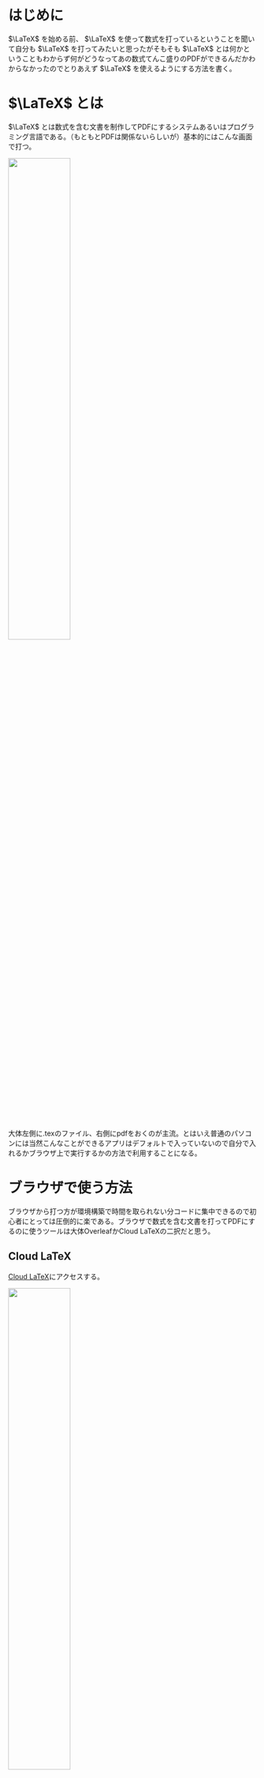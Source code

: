 <script src="main.js"></script>
  <script type="text/javascript" id="MathJax-script" async
    src="https://cdn.jsdelivr.net/npm/mathjax@3/es5/tex-mml-chtml.js">
    </script>
  <script>
    MathJax = {
      loader: { load: ['[tex]/physics','[tex]/newcommand'] },
      tex: {
        inlineMath: [['$', '$'], ['\\(', '\\)']],
        packages: { '[+]': ['physics', 'newcommand'] },
      },
      chtml: {
        matchFontHeight: false
      }
    };
  </script>
<style>
	img{
		width:50%
	}
	video{
		width:50%
	}
</style>

# はじめに

 $\LaTeX$ を始める前、 $\LaTeX$ を使って数式を打っているということを聞いて自分も $\LaTeX$ を打ってみたいと思ったがそもそも $\LaTeX$ とは何かということもわからず何がどうなってあの数式てんこ盛りのPDFができるんだかわからなかったのでとりあえず $\LaTeX$ を使えるようにする方法を書く。

#  $\LaTeX$ とは

 $\LaTeX$ とは数式を含む文書を制作してPDFにするシステムあるいはプログラミング言語である。（もともとPDFは関係ないらしいが）基本的にはこんな画面で打つ。
 
 ![](LaTeX_intro_sfiles/latex1.jpg)


大体左側に.texのファイル、右側にpdfをおくのが主流。とはいえ普通のパソコンには当然こんなことができるアプリはデフォルトで入っていないので自分で入れるかブラウザ上で実行するかの方法で利用することになる。


# ブラウザで使う方法

ブラウザから打つ方が環境構築で時間を取られない分コードに集中できるので初心者にとっては圧倒的に楽である。ブラウザで数式を含む文書を打ってPDFにするのに使うツールは大体OverleafかCloud LaTeXの二択だと思う。

## Cloud LaTeX

[Cloud LaTeX](https://cloudlatex.io)にアクセスする。

![](LaTeX_intro_sfiles/cloudlatex1.jpg)

メールアドレスを入力して一通り終わるとこうなる。

![](LaTeX_intro_sfiles/SS_2022-06-17_23-29-49.jpg)

＋新規プロジェクトというところを開くと始められる。
日本のものなので当然日本語入力もデフォルトで入っている。たとえ $\LaTeX$ のコマンドを一切知らなくても例えばテンプレートを開いて中のテキストを打ち直す、あるいは数式をいじって数値を変えてみるといったことをしてコンパイルすれば即座に自分で数式を打ち込む快感を味わうことができるのである。

一番簡単なテンプレート

```latex
\documentclass{jsarticle}
\begin{document}
ああいい天気だ。カタカナも打てる。数式も\(a+b=c+1\)のように打てる。
\end{document}
```
空のプロジェクトを作って打つとこうなる。

![4](LaTeX_intro_sfiles/SS_2022-06-17_23-37-52.jpg)

Cloud LaTeXを使う上でターゲット設定に注意しておく必要がある。



<video controls controles poster="" width="50%">
<source src="LaTeX_intro_sfiles/SS_2022-06-17_23-41-32.mov">
</video>
</source>


この場合は自分で作ったabc.tex（名前に意味はない）をコンパイルしてpdfにしようと思ってもできないことがあるが、それはターゲット設定をしていないからである。一回右クリックしてターゲット設定すればコンパイルできる。なお新しくファイルを作るには新しくプロジェクトを追加するか左上の＋から「ファイルの追加」で追加すれば良い。その際 $\LaTeX$ としてコンパイルしたいファイルの末尾には必ず拡張子.texをつけることに注意する。PDFをダウンロードしたければ右上のPDFボタンをクリックすれば良い。Cloud LaTeXは結構サジェスト機能が充実していてpandocやplatex以外のコンパイラを使用することもできるので便利。

## Overleaf

[Overleaf](https://www.overleaf.com)はJohn Hammersleyと John Lees-Millerによって作られた $\LaTeX$ エディタである。英語表記が標準なので、デフォルトで日本語は入っていない。よって使うには多少の設定をする必要がある。詳しくはググれば結構のってる。こちらはどちらかというと玄人向けであるが、入力中の気分の良さは上である、という人もいるかもしれない。

# ローカルで使う方法

ローカルで（インターネットに繋ぐことなく） $\LaTeX$ をコンパイルしてpdfを作るにはそれを実行するファイルをダウンロードしてインストールして使う必要がある。そのためにTeXLive、すなわち命令とインストローラが入ったものを使う。

以下、筆者がMacユーザーのためMacに限って説明する。Windowsの人は他の記事を見てください。あとMacユーザーだがMacTeXは使わない。Macのどこに入れられるのか把握できないものが入っているからである。MacTeX使う人は次の章まで飛ばしてください。（公式のインストローラーをポチればインストールされます。）

## TeX Liveのインストール

まずは[TeX Live公式サイト](https://www.tug.org/texlive/)をブラウザで開く。

![5](LaTeX_intro_sfiles/SS_2022-06-18_0-02-23.jpg)



- All the ways to acquire TeX Live:
	- download

のところからダウンロードをクリックしてその先の「install-tl-unx.tar.gz」をクリックすると`install-tl-(日付)`と`install-tl-unx.tar`のファイルがダウンロードフォルダにできる。

以下ターミナルを使う。`ターミナル.app`はLaunchpadあたりで検索すれば出てくるmacのデフォルトアプリである。ターミナルを開く。（自分は背景を黒に設定したのでちょっと違うかも知れない）

![6](LaTeX_intro_sfiles/SS_2022-06-18_0-08-25.jpg)

ターミナルで以下のコマンドを実行する。
なお`home`は適宜自分のホームフォルダ名に変えて実行すること。
```
tar xvf "/Users/home/Downloads/install-tl-unx-2.tar"
```
によってダウンロードしたtexliveが展開される。`tar xvf`は展開するコマンド
```
sudo /Users/home/Downloads/install-tl-(日付)/install-tl -no-gui -repository
```
を実行すると4000個くらいのコンテンツが読み込まれ無事インストールされる。`sudo`は管理者権限で実行するコマンド。
ターミナルから
```
platex (コンパイルしたいtexファイルの絶対パス)
```
と入力すればコンパイルできる。

さてターミナルからでも $\LaTeX$ を実行できることはわかったが実際には普通に左右画面表示でtexとpdfを見比べて打てないと参考にならない。それができるもの、すなわちエディタの一つとしてVSCodeを取り上げる。VSCodeはmicrosoft社の無料エディタである。自分で設定できる予測変換機能であるスニペットが使える（一にも二にもスニペット）ので重宝する。

## VSCode環境構築の方法

macOSにかぎって説明する。
VSCodeを入れる。[公式サイト](https://code.visualstudio.com)にアクセスする。

![7](LaTeX_intro_sfiles/SS_2022-06-18_0-21-28.jpg)

Download Mac Universalからstable build（insidersは試作品みたいな意味っぽい）を選択してクリックする。なおVSCodeは無料なので無料期間が終わったらアップグレードということはないので安心して使える。

ダウンロードしたら必ずアプリケーションフォルダに移動する。これをしないと常に/Users/home/Downloadsからダウンロードする（自分はホームフォルダの名前をhomeにしている）から起動するというややこしいことになる。移動する際、/Applicationsの方に入れる。/System/Applicationでないことに注意。わからなければなんか後から入れたアプリがたくさん入っている方に入れれば良いと考えれば問題ない。

![](LaTeX_intro_sfiles/SS_2022-06-18_6-24-46.jpg)

移動したらLaunchPadからVisual Studio Codeを開く。

![](LaTeX_intro_sfiles/sagyounokaishi.jpg)

大体こんな画面が表示されるので（多分実際は英語だと思うので慌てなくて良い）まずは左の四角が四つあるところ（拡張機能、Extension）からとりあえずJapanese Language Pack for Visual Studio CodeとLaTeX Workshopをインストールする。

![](LaTeX_intro_sfiles/japan.jpg)

![](LaTeX_intro_sfiles/latexworkshop.jpg)

なおどちらもずっと無料なのであしからず。あと下の方が青色になっているが実際はまだフォルダが入っていない状態なので紫色になる。入れたら設定を開いて`setting.json`を開く。

![](LaTeX_intro_sfiles/setting1.jpg)

![](LaTeX_intro_sfiles/setting2.jpg)

![](LaTeX_intro_sfiles/setting3.jpg)

`setting.json`は空になっているこのままでは $\LaTeX$ はコンパイルできない。次の内容に書き換える。

```json
{     
"latex-workshop.latex.tools": {
  "name": "myptools",
  "command": "latexmk",
  "args": [
      "-e", "$latex=q/platex -synctex=1 -interaction=nonstopmode -halt-on-error/",
      "-e", "$bibtex=q/pbibtex/",
      "-e", "$biber=q/biber --bblencoding=utf8 -u -U --output_safechars/",
      "-e", "$dvipdf=q/dvipdfmx %O -o %D %S/",
      "-e", "$makeindex=q/mendex %O -o %D %S/",
      "%DOC%",
      "-e", "$ENV{'TEXINPUTS'}='.//:' . $ENV{'TEXINPUTS'}"
  ]
},
"latex-workshop.latex.recipes": [
  {
    "name": "my_platex_recipes",
    "tools": [
      "myptools"
    ]
  },]
}
```
`myptools`を自分で定義してそのツールをレシピとして動かす。`command`は（多分）ターミナルコマンドのことだと思う。`platex`を使ってもいいのだがこのままだと一回しかコンパイルされず目次を出力できないので勝手に何回もコンパイルしてくれるコマンドlatexmkを使う。`bibtex`というのを見て「なんだこれは」となるが、これは目次をつけるツールであると考えて良い。デフォルトでは`latex`、`bibtex`、`dvipdf`、`makeindex`となっているところをそれぞれ`platex`、`pbibtex`、`dvipdfmx`、`mendex`に書き換える。なんか`p`がつくと日本仕様になるくらいに考えておけば良い。

結構 $\LaTeX$ の`setting.json`の初期設定として下のようなものが書かれているサイトがある（自分は下のような設定をしている）が後から「設定」の中で自分で英語で検索すれば出てくるのでなくてもコンパイルはできる。

![](LaTeX_intro_sfiles/SS_2022-06-18_7-04-58.jpg)

```json
"latex-workshop.view.pdf.viewer": "tab",
"latex-workshop.chktex.enabled": false,
"editor.autoClosingBrackets": "beforeWhitespace",
"editor.bracketPairColorization.enabled": true,
"latex-workshop.latex.autoClean.run": "onBuilt",
"latex-workshop.latex.clean.fileTypes": [
  "*.aux",
  "*.bbl",
  "*.blg",
  "*.idx",
  "*.ind",
  "*.lof",
  "*.lot",
  "*.out",
  "*.toc",
  "*.acn",
  "*.acr",
  "*.alg",
  "*.glg",
  "*.glo",
  "*.gls",
  "*.fls",
  "*.log",
  "*.fdb_latexmk",
  "*.snm",
  "*.synctex(busy)",
  "*.synctex.gz(busy)",
  "*.nav",
  "*.vrb",
  "*.dvi",
  "*.xdv"]
```

おわったら適当なところ（例えば「書類」の中）にフォルダ（名前はなんでも良い、たとえば「sample_folder」）を作る。

![](LaTeX_intro_sfiles/SS_2022-06-18_6-48-24.jpg)


上のように「フォルダをワークスペースに追加．．．」からそれを追加する。

![](LaTeX_intro_sfiles/SS_2022-06-18_6-54-07.jpg)

追加したら中に「.latexmkrc」というファイルを作成する。

![](LaTeX_intro_sfiles/SS_2022-06-18_6-59-44.jpg)

中に以下を記入。
```pl
#!/usr/bin/env perl

# LaTeX
$latex = 'platex -synctex=1 -halt-on-error -file-line-error %O %S';
$max_repeat = 5;

# BibTeX
$bibtex = 'pbibtex %O %S';
$biber = 'biber --bblencoding=utf8 -u -U --output_safechars %O %S';

# index
$makeindex = 'mendex %O -o %D %S';

# DVI / PDF
$dvipdf = 'dvipdfmx %O -o %D %S';
$pdf_mode = 3;

# preview
$pvc_view_file_via_temporary = 0;
if ($^O eq 'linux') {
    $dvi_previewer = "xdg-open %S";
    $pdf_previewer = "xdg-open %S";
} elsif ($^O eq 'darwin') {
    $dvi_previewer = "open %S";
    $pdf_previewer = "open %S";
} else {
    $dvi_previewer = "start %S";
    $pdf_previewer = "start %S";
}

# clean up
$clean_full_ext = "%R.synctex.gz"
#!/usr/bin/env perl
```

入れたら同じフォルダ（今回はsample_folder）の中に例えば「abc.tex」（名前が.texで終わればその前はなんでもいい）というファイルを作る。そこにソースコードを書いて右上の▷を押すとコンパイルできる。虫眼鏡みたいなのを押すとpdfをプレビューできる。あるいは`cmd+shift+P`を押してコマンドパレットから`LaTeX Workshop: Build with recipe`を実行すると`my_platex_recipes`（先ほど`setting.json`で定義したレシピ名）が出てくるのでそこから一度コンパイル（ビルドともいう）すればpdfができる。

![](LaTeX_intro_sfiles/SS_2022-06-18_7-03-55.jpg)

<!-- ![](LaTeX_intro_sfiles/SS_2022-06-18_7-04-58.jpg) -->

そんなボタン現れてないからできないよ！ていう人はもしかしたらVSCodeを再起動した方がいいかも（自分はそれで解決した）

<!-- ![](LaTeX_intro_sfiles/SS_2022-06-18_7-04-58.jpg) -->

「Visual Studio Codeを終了」を押すと終了するのでアプリをdockかLaunchPadから開くと再起動できる。そうすればボタンが増えてるかも知れない。

「ボタンが増えたけどコンパイルしてもなんだかわからないエラーが表示されてできない！」っていう人はもう一回再起動するか何か別の部分が違ってるのかも知れないからあんまり時間がかかるようであればCloud LaTeX等ブラウザ上で完結させるほうが楽な可能性もある。（スニペットは使えないものの`\newcommand`を駆使すれば結構なんとかなる。）

以上がVSCodeの環境構築。長かった！！！

# まとめ

とりあえず $\LaTeX$ が打ちたい！という人のために環境構築の方法を書いた。参考になれば幸いである。

# 貼ったリンク

[TeX Live公式サイト](https://www.tug.org/texlive/)


[Visual Studio Code公式サイト](https://code.visualstudio.com) 

[Cloud LaTeX](https://cloudlatex.io) 

[Overleaf](https://www.overleaf.com) 


<script src="https://blz-soft.github.io/md_style/release/v1.2/md_style.js" ></script>
